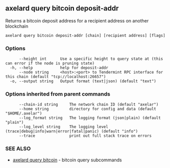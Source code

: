 ## axelard query bitcoin deposit-addr

Returns a bitcoin deposit address for a recipient address on another blockchain

```
axelard query bitcoin deposit-addr [chain] [recipient address] [flags]
```

### Options

```
      --height int      Use a specific height to query state at (this can error if the node is pruning state)
  -h, --help            help for deposit-addr
      --node string     <host>:<port> to Tendermint RPC interface for this chain (default "tcp://localhost:26657")
  -o, --output string   Output format (text|json) (default "text")
```

### Options inherited from parent commands

```
      --chain-id string     The network chain ID (default "axelar")
      --home string         directory for config and data (default "$HOME/.axelar")
      --log_format string   The logging format (json|plain) (default "plain")
      --log_level string    The logging level (trace|debug|info|warn|error|fatal|panic) (default "info")
      --trace               print out full stack trace on errors
```

### SEE ALSO

- [axelard query bitcoin](axelard_query_bitcoin.md)	 - bitcoin query subcommands
